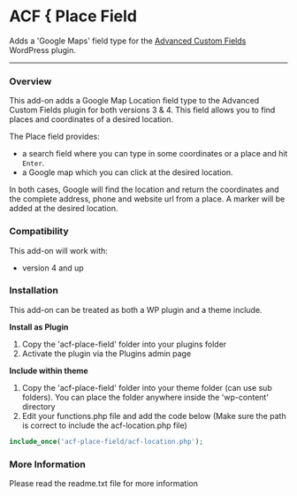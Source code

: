 # ACF { Place Field

Adds a 'Google Maps' field type for the [Advanced Custom Fields](http://wordpress.org/extend/plugins/advanced-custom-fields/) WordPress plugin.

-----------------------

### Overview

This add-on adds a Google Map Location field type to the Advanced Custom Fields plugin for both versions 3 & 4. This field allows you to find places and coordinates of a desired location.

The Place field provides:

* a search field where you can type in some coordinates or a place and hit `Enter`. 
* a Google map which you can click at the desired location.

In both cases, Google will find the location and return the coordinates and the complete address, phone and website url from a place. A marker will be added at the desired location.


### Compatibility

This add-on will work with:

* version 4 and up


### Installation

This add-on can be treated as both a WP plugin and a theme include.

**Install as Plugin**

1. Copy the 'acf-place-field' folder into your plugins folder
2. Activate the plugin via the Plugins admin page

**Include within theme**

1.	Copy the 'acf-place-field' folder into your theme folder (can use sub folders). You can place the folder anywhere inside the 'wp-content' directory
2.	Edit your functions.php file and add the code below (Make sure the path is correct to include the acf-location.php file)

```php
include_once('acf-place-field/acf-location.php');

```

### More Information

Please read the readme.txt file for more information